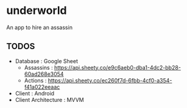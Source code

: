 # underworld

An app to hire an assassin

## TODOS

- Database : Google Sheet
  - Assassins : https://api.sheety.co/e9c6aeb0-dba1-4dc2-bb28-60ad268e3054
  - Actions : https://api.sheety.co/ec260f7d-6fbb-4cf0-a354-f41a022eeaac
- Client : Android
- Client Architecture : MVVM


